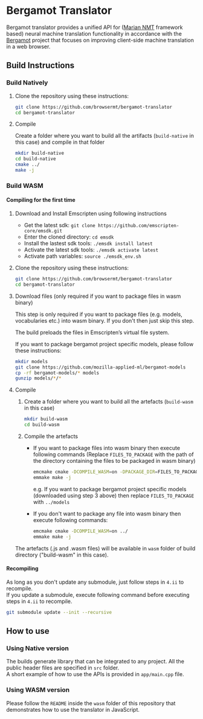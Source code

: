 # Bergamot Translator

Bergamot translator provides a unified API for ([Marian NMT](https://marian-nmt.github.io/) framework based) neural machine translation functionality in accordance with the [Bergamot](https://browser.mt/) project that focuses on improving client-side machine translation in a web browser.

## Build Instructions

### Build Natively
1. Clone the repository using these instructions:
    ```bash
    git clone https://github.com/browsermt/bergamot-translator
    cd bergamot-translator
    ```
2. Compile

    Create a folder where you want to build all the artifacts (`build-native` in this case) and compile in that folder
    ```bash
    mkdir build-native
    cd build-native
    cmake ../
    make -j
    ```

### Build WASM
#### Compiling for the first time

1. Download and Install Emscripten using following instructions
    * Get the latest sdk: `git clone https://github.com/emscripten-core/emsdk.git`
    * Enter the cloned directory: `cd emsdk`
    * Install the lastest sdk tools: `./emsdk install latest`
    * Activate the latest sdk tools: `./emsdk activate latest`
    * Activate path variables: `source ./emsdk_env.sh`

2. Clone the repository using these instructions:
    ```bash
    git clone https://github.com/browsermt/bergamot-translator
    cd bergamot-translator
    ```

3. Download files (only required if you want to package files in wasm binary)

    This step is only required if you want to package files (e.g. models, vocabularies etc.)
    into wasm binary. If you don't then just skip this step.

    The build preloads the files in Emscripten’s virtual file system.

    If you want to package bergamot project specific models, please follow these instructions:
    ```bash
    mkdir models
    git clone https://github.com/mozilla-applied-ml/bergamot-models
    cp -rf bergamot-models/* models
    gunzip models/*/*
    ```

4. Compile
    1. Create a folder where you want to build all the artefacts (`build-wasm` in this case)
        ```bash
        mkdir build-wasm
        cd build-wasm
        ```

    2. Compile the artefacts
        * If you want to package files into wasm binary then execute following commands (Replace `FILES_TO_PACKAGE` with the path of the
        directory containing the files to be packaged in wasm binary)

            ```bash
            emcmake cmake -DCOMPILE_WASM=on -DPACKAGE_DIR=FILES_TO_PACKAGE ../
            emmake make -j
            ```
            e.g. If you want to package bergamot project specific models (downloaded using step 3 above) then
            replace `FILES_TO_PACKAGE` with `../models`

        * If you don't want to package any file into wasm binary then execute following commands:
            ```bash
            emcmake cmake -DCOMPILE_WASM=on ../
            emmake make -j
            ```

    The artefacts (.js and .wasm files) will be available in `wasm` folder of build directory ("build-wasm" in this case).

#### Recompiling
As long as you don't update any submodule, just follow steps in `4.ii` to recompile.\
If you update a submodule, execute following command before executing steps in `4.ii` to recompile.
```bash
git submodule update --init --recursive
```


## How to use

### Using Native version

The builds generate library that can be integrated to any project. All the public header files are specified in `src` folder.\
A short example of how to use the APIs is provided in `app/main.cpp` file.

### Using WASM version

Please follow the `README` inside the `wasm` folder of this repository that demonstrates how to use the translator in JavaScript.
